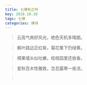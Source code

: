 ```yaml
---
title: 七律秋之吟
key: 2018.10.10
tags: 七律
categories: 律诗
---
```


<blockquote class="blockquote-center">云高气爽好风光，绝色天机多晴朗。
</blockquote>
<blockquote class="blockquote-center">枫叶路边正红紫，菊花篱下仍绿黄。
</blockquote>
<blockquote class="blockquote-center">樟果墙头似吐嫩，桂枝园里还放香。
</blockquote>
<blockquote class="blockquote-center">爱秋百木性雅致，怎忍露寒一夜凉。
</blockquote>
<blockquote class="blockquote-center"></br>
</blockquote>
